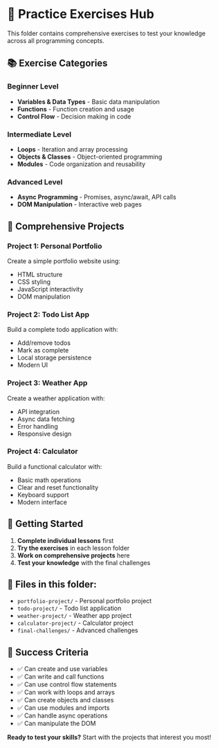 # 🎯 Practice Exercises Hub

This folder contains comprehensive exercises to test your knowledge across all programming concepts.

## 📚 Exercise Categories

### **Beginner Level**
- **Variables & Data Types** - Basic data manipulation
- **Functions** - Function creation and usage
- **Control Flow** - Decision making in code

### **Intermediate Level**
- **Loops** - Iteration and array processing
- **Objects & Classes** - Object-oriented programming
- **Modules** - Code organization and reusability

### **Advanced Level**
- **Async Programming** - Promises, async/await, API calls
- **DOM Manipulation** - Interactive web pages

## 🎯 **Comprehensive Projects**

### **Project 1: Personal Portfolio**
Create a simple portfolio website using:
- HTML structure
- CSS styling
- JavaScript interactivity
- DOM manipulation

### **Project 2: Todo List App**
Build a complete todo application with:
- Add/remove todos
- Mark as complete
- Local storage persistence
- Modern UI

### **Project 3: Weather App**
Create a weather application with:
- API integration
- Async data fetching
- Error handling
- Responsive design

### **Project 4: Calculator**
Build a functional calculator with:
- Basic math operations
- Clear and reset functionality
- Keyboard support
- Modern interface

## 🚀 **Getting Started**

1. **Complete individual lessons** first
2. **Try the exercises** in each lesson folder
3. **Work on comprehensive projects** here
4. **Test your knowledge** with the final challenges

## 📁 **Files in this folder:**
- `portfolio-project/` - Personal portfolio project
- `todo-project/` - Todo list application
- `weather-project/` - Weather app project
- `calculator-project/` - Calculator project
- `final-challenges/` - Advanced challenges

## 🎯 **Success Criteria**

- ✅ Can create and use variables
- ✅ Can write and call functions
- ✅ Can use control flow statements
- ✅ Can work with loops and arrays
- ✅ Can create objects and classes
- ✅ Can use modules and imports
- ✅ Can handle async operations
- ✅ Can manipulate the DOM

**Ready to test your skills?** Start with the projects that interest you most!
